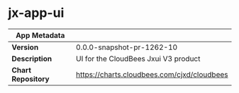 # jx-app-ui

|App Metadata||
|---|---|
| **Version** | 0.0.0-snapshot-pr-1262-10 |
| **Description** | UI for the CloudBees Jxui V3 product |
| **Chart Repository** | https://charts.cloudbees.com/cjxd/cloudbees |
